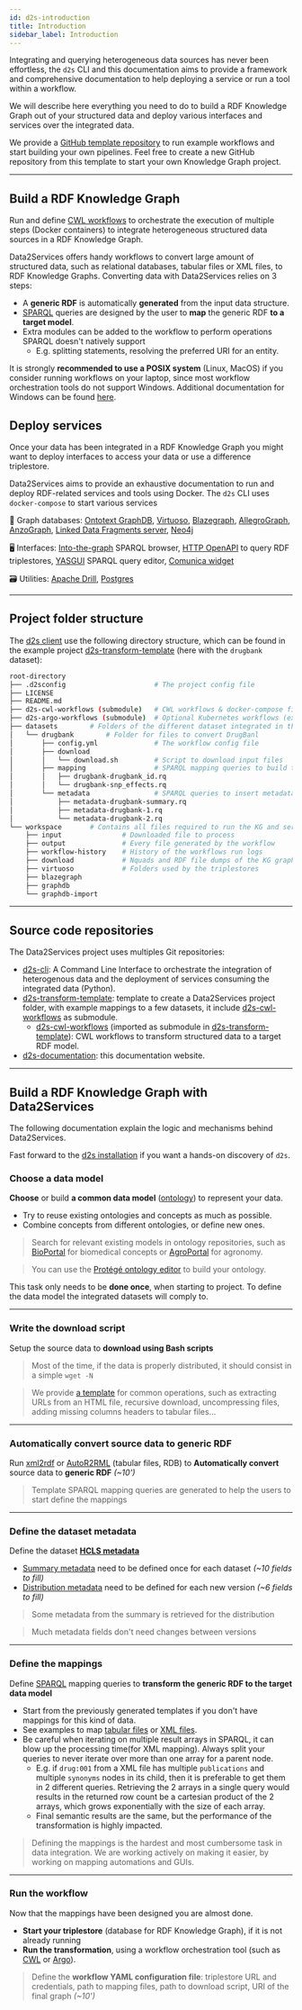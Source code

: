 ```yaml
---
id: d2s-introduction
title: Introduction
sidebar_label: Introduction
---
```


Integrating and querying heterogeneous data sources has never been effortless, the `d2s` CLI and this documentation aims to provide a framework and comprehensive documentation to help deploying a service or run a tool within a workflow.

We will describe here everything you need to do to build a RDF Knowledge Graph out of your structured data and deploy various interfaces and services over the integrated data.

We provide a [GitHub template repository](https://github.com/MaastrichtU-IDS/d2s-transform-template/) to run example workflows and start building your own pipelines. Feel free to create a new GitHub repository from this template to start your own Knowledge Graph project.

---

## Build a RDF Knowledge Graph

Run and define [CWL workflows](https://www.commonwl.org/) to orchestrate the execution of multiple steps (Docker containers) to integrate heterogeneous structured data sources in a RDF Knowledge Graph.

Data2Services offers handy workflows to convert large amount of structured data, such as relational databases, tabular files or XML files, to RDF Knowledge Graphs. Converting data with Data2Services relies on 3 steps:

* A **generic RDF** is automatically **generated** from the input data structure.
* [SPARQL](https://www.w3.org/TR/sparql11-query/) queries are designed by the user to **map** the generic RDF **to a target model**. 
* Extra modules can be added to the workflow to perform operations SPARQL doesn't natively support 
  * E.g. splitting statements, resolving the preferred URI for an entity.

It is strongly **recommended to use a POSIX system** (Linux, MacOS) if you consider running workflows on your laptop, since most workflow orchestration tools do not support Windows. Additional documentation for Windows can be found [here](/docs/guide-windows).

## Deploy services

Once your data has been integrated in a RDF Knowledge Graph you might want to deploy interfaces to access your data or use a difference triplestore.

Data2Services aims to provide an exhaustive documentation to run and deploy RDF-related services and tools using Docker. The `d2s` CLI uses `docker-compose` to start various services

🔗 Graph databases: [Ontotext GraphDB](/docs/services-graph-databases#graphdb), [Virtuoso](/docs/services-graph-databases#virtuoso), [Blazegraph](/docs/services-graph-databases#blazegraph), [AllegroGraph](/docs/services-graph-databases#allegrograph), [AnzoGraph](/docs/services-graph-databases#anzograph), [Linked Data Fragments server](/docs/services-graph-databases#linked-data-fragments-server), [Neo4j](/docs/services-graph-databases#neo4j)

🖥️ Interfaces: [Into-the-graph](/docs/services-webui#into-the-graph) SPARQL browser, [HTTP OpenAPI](/docs/services-interfaces#d2s-api) to query RDF triplestores, [YASGUI](/docs/services-webui#yasgui) SPARQL query editor, [Comunica widget](/docs/services-webui#comunica-widget)

🗃️ Utilities: [Apache Drill](/docs/services-utilities#apache-drill), [Postgres](/docs/guide-postgres)

---

## Project folder structure

The [d2s client](https://pypi.org/manage/project/d2s/releases/) use the following directory structure, which can be found in the example project [d2s-transform-template](https://github.com/MaastrichtU-IDS/d2s-transform-template) (here with the `drugbank` dataset):

```bash
root-directory
├── .d2sconfig						# The project config file
├── LICENSE
├── README.md
├── d2s-cwl-workflows (submodule)	# CWL workflows & docker-compose files (required)
├── d2s-argo-workflows (submodule)	# Optional Kubernetes workflows (experimental)
├── datasets		# Folders of the different dataset integrated in the KG 
│   └── drugbank		# Folder for files to convert DrugBanl
│       ├── config.yml				# The workflow config file
│       ├── download
│       │   └── download.sh			# Script to download input files
│       ├── mapping					# SPARQL mapping queries to build the KG 
│       │   ├── drugbank-drugbank_id.rq
│       │   └── drugbank-snp_effects.rq
│       └── metadata				# SPARQL queries to insert metadata about the dataset 
│           ├── metadata-drugbank-summary.rq
│           ├── metadata-drugbank-1.rq
│           └── metadata-drugbank-2.rq
└── workspace		# Contains all files required to run the KG and services
    ├── input				# Downloaded file to process
    ├── output				# Every file generated by the workflow
    ├── workflow-history	# History of the workflows run logs
    ├── download			# Nquads and RDF file dumps of the KG graphs
    ├── virtuoso			# Folders used by the triplestores
    ├── blazegraph
    ├── graphdb
    └── graphdb-import
```

---

## Source code repositories

The Data2Services project uses multiples Git repositories:

* [d2s-cli](https://github.com/MaastrichtU-IDS/d2s-cli): A Command Line Interface to orchestrate the integration of heterogenous  data and the deployment of services consuming the integrated data (Python).
* [d2s-transform-template](https://github.com/MaastrichtU-IDS/d2s-transform-template): template to create a Data2Services project folder, with example mappings to a few datasets, it include [d2s-cwl-workflows](https://github.com/MaastrichtU-IDS/d2s-cwl-workflows) as submodule.
  * [d2s-cwl-workflows](https://github.com/MaastrichtU-IDS/d2s-cwl-workflows) (imported as submodule in [d2s-transform-template](https://github.com/MaastrichtU-IDS/d2s-transform-template)): CWL workflows to transform structured data to a target RDF model.
* [d2s-documentation](https://github.com/MaastrichtU-IDS/d2s-documentation): this documentation website.

---

## Build a RDF Knowledge Graph with Data2Services

The following documentation explain the logic and mechanisms behind Data2Services.

Fast forward to the [d2s installation](/docs/d2s-installation) if you want a hands-on discovery of `d2s`.

### Choose a data model

**Choose** or build **a common data model** ([ontology](https://www.w3.org/standards/semanticweb/ontology)) to represent your data.

* Try to reuse existing ontologies and concepts as much as possible.
* Combine concepts from different ontologies, or define new ones.

> Search for relevant existing models in ontology repositories, such as [BioPortal](https://bioportal.bioontology.org/recommender) for biomedical concepts or [AgroPortal](http://agroportal.lirmm.fr/recommender) for agronomy.

> You can use the [Protégé ontology editor](https://protege.stanford.edu/) to build your ontology.

This task only needs to be **done once**, when starting to project. To define the data model the integrated datasets will comply to.

---

### Write the download script

Setup the source data to **download using Bash scripts**

> Most of the time, if the data is properly distributed, it should consist in a simple `wget -N` 

> We provide [a template](https://github.com/MaastrichtU-IDS/d2s-download/blob/master/datasets/TEMPLATE/download.sh) for common operations, such as extracting URLs from an HTML file, recursive download, uncompressing files, adding missing columns headers to tabular files...

---

### Automatically convert source data to generic RDF

Run [xml2rdf](https://github.com/MaastrichtU-IDS/xml2rdf) or [AutoR2RML](https://github.com/MaastrichtU-IDS/AutoR2RML) (tabular files, RDB) to **Automatically convert** source data to **generic RDF** *(~10')*

> Template SPARQL mapping queries are generated to help the users to start define the mappings

---

### Define the dataset metadata

Define the dataset [**HCLS metadata**](https://www.w3.org/TR/hcls-dataset/) 

* [Summary metadata](https://github.com/MaastrichtU-IDS/d2s-transform-template/blob/master/datasets/drugbank/metadata/metadata-drugbank-0-summary.rq) need to be defined once for each dataset *(~10 fields to fill)*
* [Distribution metadata](https://github.com/MaastrichtU-IDS/d2s-transform-template/blob/master/datasets/drugbank/metadata/metadata-drugbank-1.rq) need to be defined for each new version *(~6 fields to fill)*

> Some metadata from the summary is retrieved for the distribution

> Much metadata fields don't need changes between versions

---

### Define the mappings

Define [SPARQL](https://www.w3.org/TR/sparql11-query/) mapping queries to **transform the generic RDF to the target data model** 

* Start from the previously generated templates if you don't have mappings for this kind of data.
* See examples to map [tabular files](https://github.com/MaastrichtU-IDS/d2s-transform-template/tree/master/datasets/cohd/mapping) or [XML files](https://github.com/MaastrichtU-IDS/d2s-transform-template/tree/master/datasets/drugbank/mapping).
* Be careful when iterating on multiple result arrays in SPARQL, it can blow up the processing time(for XML mapping). Always split your queries to never iterate over more than one array for a parent node.
  * E.g. if `drug:001` from a XML file has multiple `publications` and multiple `synonyms` nodes in its child, then it is preferable to get them in 2 different queries. Retrieving the 2 arrays in a single query would results in the returned row count be a cartesian product of the 2 arrays, which grows exponentially with the size of each array.
  * Final semantic results are the same, but the performance of the transformation is highly impacted.

>  Defining the mappings is the hardest and most cumbersome task in data integration. We are working actively on making it easier, by working on mapping automations and GUIs. 

---

### Run the workflow

Now that the mappings have been designed you are almost done.

* **Start your triplestore** (database for RDF Knowledge Graph), if it is not already running
* **Run the transformation**, using a workflow orchestration tool (such as [CWL](https://www.commonwl.org/) or [Argo](https://argoproj.github.io/argo/)).

> Define the **workflow YAML configuration file**: triplestore URL and credentials, path to mapping files, path to download script, URI of the final graph *(~10')*
